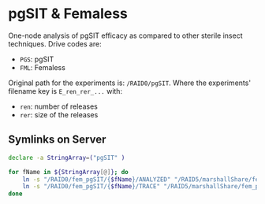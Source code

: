 # pgSIT & Femaless

One-node analysis of pgSIT efficacy as compared to other sterile insect techniques. Drive codes are:

* `PGS`: pgSIT
* `FML`: Femaless


Original path for the experiments is: `/RAID0/pgSIT`. Where the experiments' filename key is `E_ren_rer_...` with:

* `ren`: number of releases
* `rer`: size of the releases


## Symlinks on Server

```bash
declare -a StringArray=("pgSIT" )

for fName in ${StringArray[@]}; do
    ln -s "/RAID0/fem_pgSIT/{$fName}/ANALYZED" "/RAID5/marshallShare/fem_pgSIT/{$fName}/ANALYZED";
    ln -s "/RAID0/fem_pgSIT/{$fName}/TRACE" "/RAID5/marshallShare/fem_pgSIT/{$fName}/TRACE";
done
```